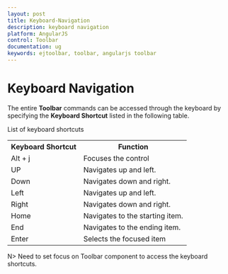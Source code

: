 ```yaml
---
layout: post
title: Keyboard-Navigation
description: keyboard navigation
platform: AngularJS
control: Toolbar
documentation: ug
keywords: ejtoolbar, toolbar, angularjs toolbar 
---
```


# Keyboard Navigation

The entire **Toolbar** commands can be accessed through the keyboard by specifying the **Keyboard Shortcut** listed in the following table.

List of keyboard shortcuts

<table>
<tr>
<th>
Keyboard Shortcut</th><th>
Function</th></tr>
<tr>
<td>
Alt + j</td><td>
Focuses the control</td></tr>
<tr>
<td>
UP</td><td>
Navigates up and left.</td></tr>
<tr>
<td>
Down</td><td>
Navigates down and right.</td></tr>
<tr>
<td>
Left</td><td>
Navigates up and left.</td></tr>
<tr>
<td>
Right</td><td>
Navigates down and right.</td></tr>
<tr>
<td>
Home</td><td>
Navigates to the starting item.</td></tr>
<tr>
<td>
End</td><td>
Navigates to the ending item.</td></tr>
<tr>
<td>
Enter</td><td>
Selects the focused item</td></tr>
</table>

N> Need to set focus on Toolbar component to access the keyboard shortcuts.